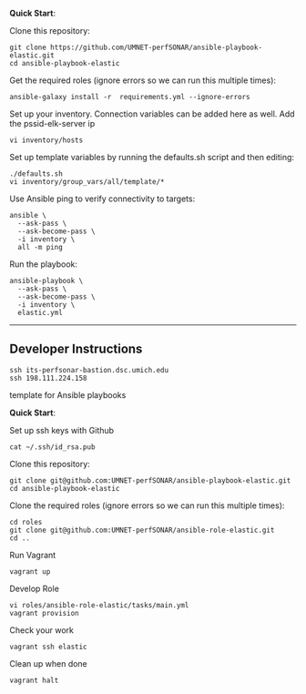 **Quick Start**:

Clone this repository:

```
git clone https://github.com/UMNET-perfSONAR/ansible-playbook-elastic.git
cd ansible-playbook-elastic
```

Get the required roles (ignore errors so we can run this multiple times):

```
ansible-galaxy install -r  requirements.yml --ignore-errors
```

Set up your inventory.  Connection variables can be added here as well. Add the pssid-elk-server ip

```
vi inventory/hosts
```

Set up template variables by running the defaults.sh script and then editing:

```
./defaults.sh
vi inventory/group_vars/all/template/*
```

Use Ansible ping to verify connectivity to targets:

```
ansible \
  --ask-pass \
  --ask-become-pass \
  -i inventory \
  all -m ping
```

Run the playbook:

```
ansible-playbook \
  --ask-pass \
  --ask-become-pass \
  -i inventory \
  elastic.yml
```


----------------------
Developer Instructions
----------------------

```
ssh its-perfsonar-bastion.dsc.umich.edu
ssh 198.111.224.158
```

template for Ansible playbooks

**Quick Start**:

Set up ssh keys with Github

```
cat ~/.ssh/id_rsa.pub
```

Clone this repository:

```
git clone git@github.com:UMNET-perfSONAR/ansible-playbook-elastic.git
cd ansible-playbook-elastic
```

Clone the required roles (ignore errors so we can run this multiple times):

```
cd roles
git clone git@github.com:UMNET-perfSONAR/ansible-role-elastic.git
cd ..
```

Run Vagrant

```
vagrant up
```

Develop Role
```
vi roles/ansible-role-elastic/tasks/main.yml
vagrant provision
```

Check your work
```
vagrant ssh elastic
```

Clean up when done
```
vagrant halt
```
